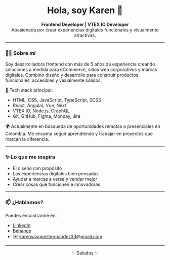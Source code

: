 <h1 align="center">Hola, soy Karen 👋</h1>

<p align="center">
  <strong>Frontend Developer | VTEX IO Developer</strong><br/>
  Apasionada por crear experiencias digitales funcionales y visualmente atractivas.
</p>

---

### 👩‍💻 Sobre mí

Soy desarrolladora frontend con más de 5 años de experiencia creando soluciones a medida para eCommerce, sitios web corporativos y marcas digitales. Combino diseño y desarrollo para construir productos funcionales, accesibles y visualmente sólidos.

🔧 Tech stack principal:
- HTML, CSS, JavaScript, TypeScript, SCSS
- React, Angular, Vue, Next
- VTEX IO, Node.js, GraphQL
- Git, GitHub, Figma, Monday, Jira

🌍 Actualmente en búsqueda de oportunidades remotas o presenciales en Colombia. Me encanta seguir aprendiendo y trabajar en proyectos que marcan la diferencia.

---

### ✨ Lo que me inspira

- El diseño con propósito
- Las experiencias digitales bien pensadas
- Ayudar a marcas a verse y vender mejor
- Crear cosas que funcionen e innovadoras

---

### 📫 ¿Hablamos?

Puedes encontrarme en:
- [LinkedIn](https://linkedin.com/in/tuusuario)
- [Behance](https://behance.net/tuusuario)
- ✉️ karenvasquezhernandez33@gmail.com

---

<p align="center">✨ Saludos ✨</p>
